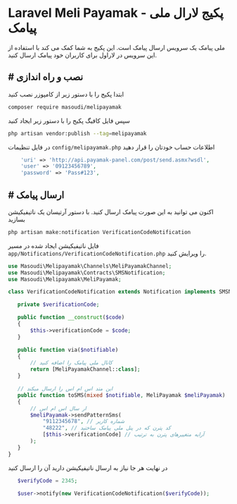# Laravel Meli Payamak - پکیج لارال ملی پیامک
ملی پیامک یک سرویس ارسال پیامک است. این پکیج به شما کمک می کند با استفاده از این سرویس در لاراول برای کاربران خود پیامک ارسال کنید.

## \# نصب و راه اندازی
ابتدا پکیج را با دستور زیر از کامپوزر نصب کنید

```bash
composer require masoudi/melipayamak
```
سپس فایل کافیگ پکیج را با دستور زیر ایجاد کنید

```bash
php artisan vendor:publish --tag=melipayamak 
```

در فایل تنظیمات `config/melipayamak.php` اطلاعات حساب خودتان را قرار دهید

```php
    'uri' => 'http://api.payamak-panel.com/post/send.asmx?wsdl',
    'user' => '09123456789',
    'password' => 'Pass#123',
```

## \# ارسال پیامک
اکنون می توانید به این صورت پیامک ارسال کنید. با دستور آرتیسان یک ناتیفیکیشن بسازید

```bash
php artisan make:notification VerificationCodeNotification
```
 فایل ناتیفیکیشن ایجاد شده در مسیر `app/Notifications/VerificationCodeNotification.php` را ویرایش کنید.

 ```php
 use Masoudi\Melipayamak\Channels\MeliPayamakChannel;
use Masoudi\Melipayamak\Contracts\SMSNotification;
use Masoudi\Melipayamak\MeliPayamak;

 class VerificationCodeNotification extends Notification implements SMSNotification {

    private $verificationCode;

    public function __construct($code)
    {
        $this->verificationCode = $code;
    }

    public function via($notifiable)
    {
        // کانال ملی پیامک را اضافه کنید
        return [MeliPayamakChannel::class];
    }

    // این متد اس ام اس را ارسال میکند
    public function toSMS(mixed $notifiable, MeliPayamak $meliPayamak)
    {
        // ار سال اس ام اس
        $meliPayamak->sendPatternSms(
            "9112345678", // شماره کاربر
            "48222", // کد پترن که در پنل ملی پیامک ساختید
            [$this->verificationCode] // آرایه متغییرهای پترن به ترتیب
        );
    }
 }
 ```

 در نهایت هر جا نیاز به ارسال ناتیفیکیشن دارید آن را ارسال کنید 
 
 ```php
    $verifyCode = 2345;
    
    $user->notify(new VerificationCodeNotification($verifyCode));
 ```